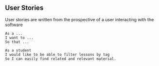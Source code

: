 ## User Stories

User stories are written from the prospective of a user interacting with the software

```
As a ...
I want to ...
So that ...
```

```
As a student
I would like to be able to filter lessons by tag
So I can easily find related and relevant material.
```
